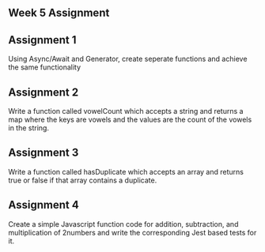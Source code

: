 ## Week 5 Assignment

## Assignment 1

Using Async/Await and Generator, create seperate functions and achieve the same functionality

## Assignment 2

Write a function called vowelCount which accepts a string and returns a map where the keys are vowels and the values are the count of the vowels in the string.

## Assignment 3

Write a function called hasDuplicate which accepts an array and returns true or false if that array contains a duplicate.


## Assignment 4

Create a simple Javascript function code for addition, subtraction, and multiplication of 2numbers and write the corresponding Jest based tests for it.
